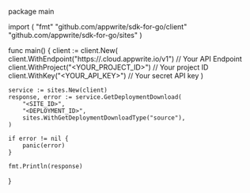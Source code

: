 package main

import (
    "fmt"
    "github.com/appwrite/sdk-for-go/client"
    "github.com/appwrite/sdk-for-go/sites"
)

func main() {
    client := client.New(
        client.WithEndpoint("https://<REGION>.cloud.appwrite.io/v1") // Your API Endpoint
        client.WithProject("<YOUR_PROJECT_ID>") // Your project ID
        client.WithKey("<YOUR_API_KEY>") // Your secret API key
    )

    service := sites.New(client)
    response, error := service.GetDeploymentDownload(
        "<SITE_ID>",
        "<DEPLOYMENT_ID>",
        sites.WithGetDeploymentDownloadType("source"),
    )

    if error != nil {
        panic(error)
    }

    fmt.Println(response)
}

